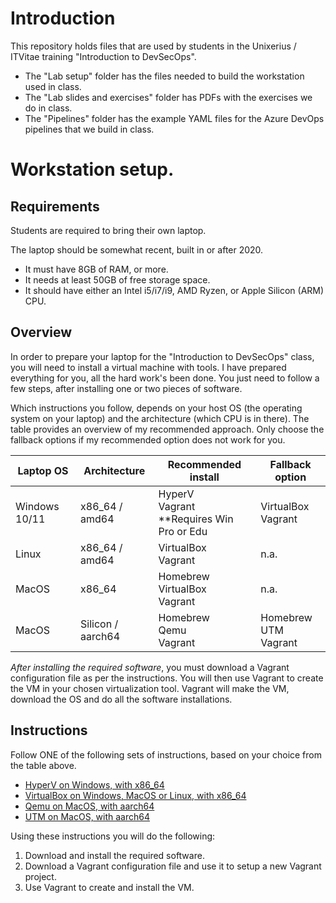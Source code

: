 # Introduction

This repository holds files that are used by students in the Unixerius / ITVitae training "Introduction to DevSecOps". 

* The "Lab setup" folder has the files needed to build the workstation used in class.
* The "Lab slides and exercises" folder has PDFs with the exercises we do in class.
* The "Pipelines" folder has the example YAML files for the Azure DevOps pipelines that we build in class.


# Workstation setup.

## Requirements

Students are required to bring their own laptop.

The laptop should be somewhat recent, built in or after 2020. 

* It must have 8GB of RAM, or more.
* It needs at least 50GB of free storage space.
* It should have either an Intel i5/i7/i9, AMD Ryzen, or Apple Silicon (ARM) CPU.


## Overview

In order to prepare your laptop for the "Introduction to DevSecOps" class, you will need to install a virtual machine with tools. I have prepared everything for you, all the hard work's been done. You just need to follow a few steps, after installing one or two pieces of software. 

Which instructions you follow, depends on your host OS (the operating system on your laptop) and the architecture (which CPU is in there). The table provides an overview of my recommended approach. Only choose the fallback options if my recommended option does not work for you.

| Laptop OS     | Architecture      | Recommended install                   | Fallback option                |
| ------------- | ----------------- | ------------------------------------- | ------------------------------ |
| Windows 10/11 | x86_64 / amd64    | HyperV<br />Vagrant<br />**Requires Win Pro or Edu | VirtualBox<br />Vagrant        |
| Linux         | x86_64 / amd64    | VirtualBox<br />Vagrant               | n.a.                           |
| MacOS         | x86_64            | Homebrew<br />VirtualBox<br />Vagrant | n.a.                           |
| MacOS         | Silicon / aarch64 | Homebrew<br />Qemu<br />Vagrant       | Homebrew<br />UTM<br />Vagrant |

*After installing the required software*, you must download a Vagrant configuration file as per the instructions. You will then use Vagrant to create the VM in your chosen virtualization tool. Vagrant will make the VM, download the OS and do all the software installations.


## Instructions

Follow ONE of the following sets of instructions, based on your choice from the table above.

* [HyperV on Windows, with x86_64](https://github.com/unixerius/DSO/Lab%20setup/HyperV-instructions.md)
* [VirtualBox on Windows, MacOS or Linux, with x86_64](https://github.com/unixerius/DSO/Lab%20setup/VirtualBox-instructions.md)
* [Qemu on MacOS, with aarch64](https://github.com/unixerius/DSO/Lab%20setup/Qemu-instructions.md)
* [UTM on MacOS, with aarch64](https://github.com/unixerius/DSO/Lab%20setup/UTM-instructions.md)

Using these instructions you will do the following:

1. Download and install the required software.
2. Download a Vagrant configuration file and use it to setup a new Vagrant project.
3. Use Vagrant to create and install the VM.

